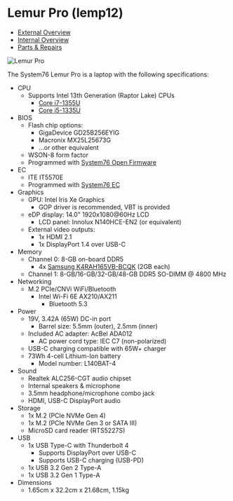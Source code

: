 # Lemur Pro (lemp12)

- [External Overview](./external-overview.md)
- [Internal Overview](./internal-overview.md)
- [Parts & Repairs](./repairs.md)

![Lemur Pro](./img/lemp12.webp)

The System76 Lemur Pro is a laptop with the following specifications:

- CPU
    - Supports Intel 13th Generation (Raptor Lake) CPUs
        - [Core i7-1355U](https://ark.intel.com/content/www/us/en/ark/products/232160/intel-core-i71355u-processor-12m-cache-up-to-5-00-ghz.html)
        - [Core i5-1335U](https://ark.intel.com/content/www/us/en/ark/products/232153/intel-core-i51335u-processor-12m-cache-up-to-4-60-ghz.html)
- BIOS
    - Flash chip options:
        - GigaDevice GD25B256EYIG
        - Macronix MX25L25673G
        - ...or other equivalent
    - WSON-8 form factor
    - Programmed with [System76 Open Firmware](https://github.com/system76/firmware-open)
- EC
    - ITE IT5570E
    - Programmed with [System76 EC](https://github.com/system76/ec)
- Graphics
    - GPU: Intel Iris Xe Graphics
        - GOP driver is recommended, VBT is provided
    - eDP display: 14.0" 1920x1080@60Hz LCD
        - LCD panel: Innolux N140HCE-EN2 (or equivalent)
    - External video outputs:
        - 1x HDMI 2.1
        - 1x DisplayPort 1.4 over USB-C
- Memory
    - Channel 0: 8-GB on-board DDR5
        - 4x [Samsung K4RAH165VB-BCQK](https://semiconductor.samsung.com/dram/ddr/ddr5/k4rah165vb-bcqk/) (2GB each)
    - Channel 1: 8-GB/16-GB/32-GB/48-GB DDR5 SO-DIMM @ 4800 MHz
- Networking
    - M.2 PCIe/CNVi WiFi/Bluetooth
        - Intel Wi-Fi 6E AX210/AX211
            - Bluetooth 5.3
- Power
    - 19V, 3.42A (65W) DC-in port
        - Barrel size: 5.5mm (outer), 2.5mm (inner)
    - Included AC adapter: AcBel ADA012
        - AC power cord type: IEC C7 (non-polarized)
    - USB-C charging compatible with 65W+ charger
    - 73Wh 4-cell Lithium-Ion battery
        - Model number: L140BAT-4
- Sound
    - Realtek ALC256-CGT audio chipset
    - Internal speakers & microphone
    - 3.5mm headphone/microphone combo jack
    - HDMI, USB-C DisplayPort audio
- Storage
    - 1x M.2 (PCIe NVMe Gen 4)
    - 1x M.2 (PCIe NVMe Gen 3 or SATA III)
    - MicroSD card reader (RTS5227S)
- USB
    - 1x USB Type-C with Thunderbolt 4
        - Supports DisplayPort over USB-C
        - Supports USB-C charging (USB-PD)
    - 1x USB 3.2 Gen 2 Type-A
    - 1x USB 3.2 Gen 1 Type-A
- Dimensions
    - 1.65cm x 32.2cm x 21.68cm, 1.15kg
